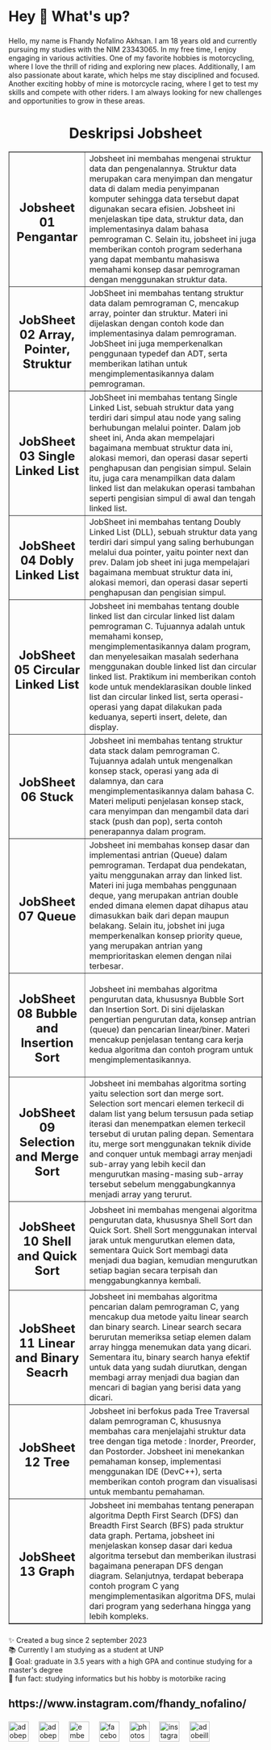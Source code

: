 <h1 align="left">Hey 👋 What's up?</h1>

###

<p align="left"></p>

###

<p align="left">Hello, my name is Fhandy Nofalino Akhsan. I am 18 years old and currently pursuing my studies with the NIM 23343065. In my free time, I enjoy engaging in various activities. One of my favorite hobbies is motorcycling, where I love the thrill of riding and exploring new places. Additionally, I am also passionate about karate, which helps me stay disciplined and focused. Another exciting hobby of mine is motorcycle racing, where I get to test my skills and compete with other riders. I am always looking for new challenges and opportunities to grow in these areas. </p>

<table border="1" cellspasing="5" cellpadding="5" align="center">
  <h1 align="center">Deskripsi Jobsheet</h1>
    <tr>
      <td align="center"><h2>Jobsheet 01 Pengantar</h2></td>
      <td>Jobsheet ini membahas mengenai struktur data dan pengenalannya. Struktur data merupakan cara menyimpan dan mengatur data di dalam media penyimpanan komputer sehingga data tersebut dapat digunakan       
          secara efisien. Jobsheet ini menjelaskan tipe data, struktur data, dan implementasinya dalam bahasa pemrograman C. Selain itu, jobsheet ini juga memberikan contoh program sederhana yang dapat membantu 
          mahasiswa memahami konsep dasar pemrograman dengan menggunakan struktur data.</td>
    </tr>
    <tr>
      <td align="center"><h2>JobSheet 02 Array, Pointer, Struktur</h2></td>
      <td>JobSheet ini membahas tentang struktur data dalam pemrograman C, mencakup array, pointer dan struktur. Materi ini dijelaskan dengan contoh kode dan implementasinya dalam pemrograman. JobSheet ini juga            memperkenalkan penggunaan typedef dan ADT, serta memberikan latihan untuk mengimplementasikannya dalam pemrograman.</td>
    </tr>
    <tr>
      <td align="center"><h2>JobSheet 03 Single Linked List</h2></td>
      <td>JobSheet ini membahas tentang Single Linked List, sebuah struktur data yang terdiri dari simpul atau node yang saling berhubungan melalui pointer. Dalam job sheet ini, Anda akan mempelajari bagaimana membuat struktur data ini, alokasi memori, dan operasi dasar seperti penghapusan dan pengisian simpul. Selain itu, juga cara menampilkan data dalam linked list dan melakukan operasi tambahan seperti pengisian simpul di awal dan tengah linked list.</td>
    </tr>
    <tr>
      <td align="center"><h2>JobSheet 04 Dobly Linked List</h2></td>
      <td>JobSheet ini membahas tentang Doubly Linked List (DLL), sebuah struktur data yang terdiri dari simpul yang saling berhubungan melalui dua pointer, yaitu pointer next dan prev. Dalam job sheet ini juga mempelajari bagaimana membuat struktur data ini, alokasi memori, dan operasi dasar seperti penghapusan dan pengisian simpul.</td>
    </tr>
    <tr>
      <td align="center"><h2>JobSheet 05 Circular Linked List</h2></td>
      <td>Jobsheet ini membahas tentang double linked list dan circular linked list dalam pemrograman C. Tujuannya adalah untuk memahami konsep, mengimplementasikannya dalam program, dan menyelesaikan masalah sederhana menggunakan double linked list dan circular linked list. Praktikum ini memberikan contoh kode untuk mendeklarasikan double linked list dan circular linked list, serta operasi-operasi yang dapat dilakukan pada keduanya, seperti insert, delete, dan display.</td>
    </tr>
    <tr>
      <td align="center"><h2>JobSheet 06 Stuck</h2></td>
      <td>Jobsheet ini membahas tentang struktur data stack dalam pemrograman C. Tujuannya adalah untuk mengenalkan konsep stack, operasi yang ada di dalamnya, dan cara mengimplementasikannya dalam bahasa C. Materi meliputi penjelasan konsep stack, cara menyimpan dan mengambil data dari stack (push dan pop), serta contoh penerapannya dalam program.</td>
    </tr>
    <tr>
      <td align="center"><h2>JobSheet 07 Queue</h2></td>
      <td>Jobsheet ini membahas konsep dasar dan implementasi antrian (Queue) dalam pemrograman. Terdapat dua pendekatan, yaitu menggunakan array dan linked list. Materi ini juga membahas penggunaan deque, yang merupakan antrian double ended dimana elemen dapat dihapus atau dimasukkan baik dari depan maupun belakang. Selain itu, jobshet ini juga memperkenalkan konsep priority queue, yang merupakan antrian yang memprioritaskan elemen dengan nilai terbesar.</td>
    </tr>
    <tr>
      <td align="center"><h2>JobSheet 08 Bubble and Insertion Sort</h2></td>
      <td>Jobsheet ini membahas algoritma pengurutan data, khususnya Bubble Sort dan Insertion Sort. Di sini dijelaskan pengertian pengurutan data, konsep antrian (queue) dan pencarian linear/biner. Materi mencakup penjelasan tentang cara kerja kedua algoritma dan contoh program untuk mengimplementasikannya.</td>
    </tr>
    <tr>
      <td align="center"><h2>JobSheet 09 Selection and Merge Sort</h2></td>
      <td>Jobsheet ini membahas algoritma sorting yaitu selection sort dan merge sort. Selection sort mencari elemen terkecil di dalam list yang belum tersusun pada setiap iterasi dan menempatkan elemen terkecil tersebut di urutan paling depan. Sementara itu, merge sort menggunakan teknik divide and conquer untuk membagi array menjadi sub-array yang lebih kecil dan mengurutkan masing-masing sub-array tersebut sebelum menggabungkannya menjadi array yang terurut.</td>
    </tr>
    <tr>
      <td align="center"><h2>JobSheet 10 Shell and Quick Sort</h2></td>
      <td>Jobsheet ini membahas mengenai algoritma pengurutan data, khususnya Shell Sort dan Quick Sort. Shell Sort menggunakan interval jarak untuk mengurutkan elemen data, sementara Quick Sort membagi data menjadi dua bagian, kemudian mengurutkan setiap bagian secara terpisah dan menggabungkannya kembali.</td>
    </tr>
    <tr>
      <td align="center"><h2>JobSheet 11 Linear and Binary Seacrh</h2></td>
      <td>Jobsheet ini membahas algoritma pencarian dalam pemrograman C, yang mencakup dua metode yaitu linear search dan binary search. Linear search secara berurutan memeriksa setiap elemen dalam array hingga menemukan data yang dicari. Sementara itu, binary search hanya efektif untuk data yang sudah diurutkan, dengan membagi array menjadi dua bagian dan mencari di bagian yang berisi data yang dicari.</td>
    </tr>
    <tr>
      <td align="center"><h2>JobSheet 12 Tree</h2></td>
      <td>Jobsheet ini berfokus pada Tree Traversal dalam pemrograman C, khususnya membahas cara menjelajahi struktur data tree dengan tiga metode : Inorder, Preorder, dan Postorder. Jobsheet ini menekankan pemahaman konsep, implementasi menggunakan IDE (DevC++), serta memberikan contoh program dan visualisasi untuk membantu pemahaman.</td>
    </tr>
    <tr>
      <td align="center"><h2>JobSheet 13 Graph</h2></td>
      <td>Jobsheet ini membahas tentang penerapan algoritma Depth First Search (DFS) dan Breadth First Search (BFS) pada struktur data graph. Pertama, jobsheet ini menjelaskan konsep dasar dari kedua algoritma tersebut dan memberikan ilustrasi bagaimana penerapan DFS dengan diagram. Selanjutnya, terdapat beberapa contoh program C yang mengimplementasikan algoritma DFS, mulai dari program yang sederhana hingga yang lebih kompleks.</td>
    </tr>
</table>



###

<p align="left">✨ Created a bug since 2 september 2023<br>📚 Currently I am studying as a student at UNP<br>🎯 Goal: graduate in 3.5 years with a high GPA and continue studying for a master's degree<br>🎲 fun fact: studying informatics but his hobby is motorbike racing</p>

###

<h2 align="left">https://www.instagram.com/fhandy_nofalino/</h2>

###

<div align="left">
  <img src="https://skillicons.dev/icons?i=pr" height="40" alt="adobepremierepro logo"  />
  <img width="12" />
  <img src="https://skillicons.dev/icons?i=ps" height="40" alt="adobephotoshop logo"  />
  <img width="12" />
  <img src="https://cdn.jsdelivr.net/gh/devicons/devicon/icons/embeddedc/embeddedc-original.svg" height="40" alt="embeddedc logo"  />
  <img width="12" />
  <img src="https://cdn.jsdelivr.net/gh/devicons/devicon/icons/facebook/facebook-original.svg" height="40" alt="facebook logo"  />
  <img width="12" />
  <img src="https://cdn.jsdelivr.net/gh/devicons/devicon/icons/photoshop/photoshop-plain.svg" height="40" alt="photoshop logo"  />
  <img width="12" />
  <img src="https://cdn.simpleicons.org/instagram/E4405F" height="40" alt="instagram logo"  />
  <img width="12" />
  <img src="https://skillicons.dev/icons?i=ai" height="40" alt="adobeillustrator logo"  />
</div>

###

